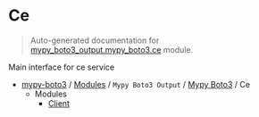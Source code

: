 # Ce

> Auto-generated documentation for [mypy_boto3_output.mypy_boto3.ce](https://github.com/vemel/mypy_boto3/blob/master/mypy_boto3_output/mypy_boto3/ce/__init__.py) module.

Main interface for ce service

- [mypy-boto3](../../../README.md#mypy_boto3) / [Modules](../../../MODULES.md#mypy-boto3-modules) / `Mypy Boto3 Output` / [Mypy Boto3](../index.md#mypy-boto3) / Ce
    - Modules
        - [Client](client.md#client)

